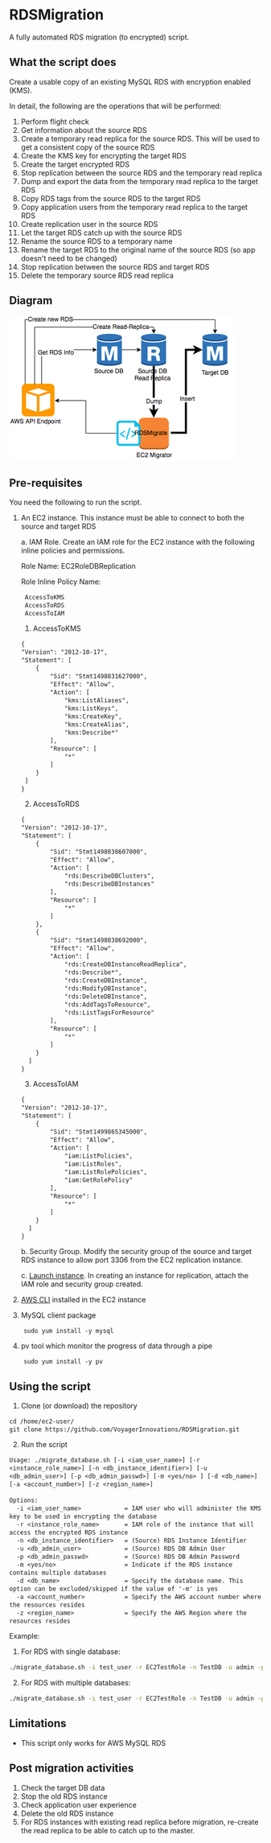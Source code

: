 # RDSMigration
A fully automated RDS migration (to encrypted) script.

## What the script does
Create a usable copy of an existing MySQL RDS with encryption enabled (KMS).

In detail, the following are the operations that will be performed:
1. Perform flight check
2. Get information about the source RDS
3. Create a temporary read replica for the source RDS. This will be used to get a consistent copy of the source RDS
4. Create the KMS key for encrypting the target RDS
5. Create the target encrypted RDS
6. Stop replication between the source RDS and the temporary read replica
7. Dump and export the data from the temporary read replica to the target RDS
8. Copy RDS tags from the source RDS to the target RDS
9. Copy application users from the temporary read replica to the target RDS
10. Create replication user in the source RDS
11. Let the target RDS catch up with the source RDS
12. Rename the source RDS to a temporary name
13. Rename the target RDS to the original name of the source RDS (so app doesn't need to be changed)
14. Stop replication between the source RDS and target RDS
15. Delete the temporary source RDS read replica


## Diagram
![RDSMigrate Diagram](https://raw.githubusercontent.com/VoyagerInnovations/RDSMigration/master/images/rdsmigrate.png)

## Pre-requisites
You need the following to run the script.

1. An EC2 instance. This instance must be able to connect to both the source and target RDS

    a. IAM Role. Create an IAM role for the EC2 instance with the following inline policies and permissions.
 
    Role Name: EC2RoleDBReplication
    
    Role Inline Policy Name: 
    ```
     AccessToKMS
     AccessToRDS
     AccessToIAM
     ```
    
    1. AccessToKMS
    ```
    {
    "Version": "2012-10-17",
    "Statement": [
        {
            "Sid": "Stmt1498031627000",
            "Effect": "Allow",
            "Action": [
                "kms:ListAliases",
                "kms:ListKeys",
                "kms:CreateKey",
                "kms:CreateAlias",
                "kms:Describe*"
            ],
            "Resource": [
                "*"
            ]
        }
     ]
   }
   ```
    2. AccessToRDS 
    ```
    {
    "Version": "2012-10-17",
    "Statement": [
        {
            "Sid": "Stmt1498038607000",
            "Effect": "Allow",
            "Action": [
                "rds:DescribeDBClusters",
                "rds:DescribeDBInstances"
            ],
            "Resource": [
                "*"
            ]
        },
        {
            "Sid": "Stmt1498038692000",
            "Effect": "Allow",
            "Action": [
                "rds:CreateDBInstanceReadReplica",
                "rds:Describe*",
                "rds:CreateDBInstance",
                "rds:ModifyDBInstance",
                "rds:DeleteDBInstance",
                "rds:AddTagsToResource",
                "rds:ListTagsForResource"
            ],
            "Resource": [
                "*"
            ]
        }
      ]
    }
    ```
    3. AccessToIAM
    ```
    {
    "Version": "2012-10-17",
    "Statement": [
        {
            "Sid": "Stmt1499865345000",
            "Effect": "Allow",
            "Action": [
                "iam:ListPolicies",
                "iam:ListRoles",
                "iam:ListRolePolicies",
                "iam:GetRolePolicy"
            ],
            "Resource": [
                "*"
            ]
        }
      ]
    }
    ```


    b. Security Group. Modify the security group of the source and target RDS instance to allow port 3306 from the EC2 replication instance.

    c. [Launch instance](http://docs.aws.amazon.com/AWSEC2/latest/UserGuide/launching-instance.html). In creating an instance for replication, attach the IAM role and security group created.
    
    
2. [AWS CLI](https://aws.amazon.com/cli/) installed in the EC2 instance
3. MySQL client package
```
    sudo yum install -y mysql
```
4. pv tool which monitor the progress of data through a pipe
```
    sudo yum install -y pv
```

## Using the script
1. Clone (or download) the repository
```
cd /home/ec2-user/
git clone https://github.com/VoyagerInnovations/RDSMigration.git
```

2. Run the script
```
Usage: ./migrate_database.sh [-i <iam_user_name>] [-r <instance_role_name>] [-n <db_instance_identifier>] [-u <db_admin_user>] [-p <db_admin_passwd>] [-m <yes/no> ] [-d <db_name>] [-a <account_number>] [-z <region_name>]

Options:
  -i <iam_user_name>            = IAM user who will administer the KMS key to be used in encrypting the database
  -r <instance_role_name>       = IAM role of the instance that will access the encrypted RDS instance
  -n <db_instance_identifier>   = (Source) RDS Instance Identifier
  -u <db_admin_user>            = (Source) RDS DB Admin User
  -p <db_admin_passwd>          = (Source) RDS DB Admin Password
  -m <yes/no>                   = Indicate if the RDS instance contains multiple databases
  -d <db_name>                  = Specify the database name. This option can be excluded/skipped if the value of '-m' is yes
  -a <account_number>           = Specify the AWS account number where the resources resides
  -z <region_name>              = Specify the AWS Region where the resources resides
```

Example:

1. For RDS with single database:
```bash
./migrate_database.sh -i test_user -r EC2TestRole -n TestDB -u admin -p admin1234 -m no -d testdb -a 123456789012 -z ap-southeast-1
```
2. For RDS with multiple databases:
```bash
./migrate_database.sh -i test_user -r EC2TestRole -n TestDB -u admin -p admin1234 -m yes -a 123456789012 -z ap-southeast-1
```

## Limitations
- This script only works for AWS MySQL RDS

## Post migration activities
1. Check the target DB data
2. Stop the old RDS instance
3. Check application user experience
4. Delete the old RDS instance 
5. For RDS instances with existing read replica before migration, re-create the read replica to be able to catch up to the master.

